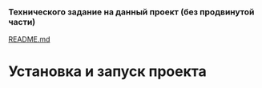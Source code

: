 ### Технического задание на данный проект (без продвинутой части)

[README.md](/Netology/README.md)

# Установка и запуск проекта